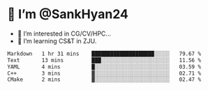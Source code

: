 # 👋 I’m @SankHyan24

- 👀 I’m interested in CG/CV/HPC...
- 🌱 I’m learning CS&T in ZJU.

<!---
SankHyan24/SankHyan24 is a ✨ special ✨ repository because its `README.md` (this file) appears on your GitHub profile.
You can click the Preview link to take a look at your changes.
--->
<!--START_SECTION:waka-->

```txt
Markdown   1 hr 31 mins    ████████████████████░░░░░   79.67 %
Text       13 mins         ███░░░░░░░░░░░░░░░░░░░░░░   11.56 %
YAML       4 mins          █░░░░░░░░░░░░░░░░░░░░░░░░   03.59 %
C++        3 mins          ▓░░░░░░░░░░░░░░░░░░░░░░░░   02.71 %
CMake      2 mins          ▓░░░░░░░░░░░░░░░░░░░░░░░░   02.47 %
```

<!--END_SECTION:waka-->
